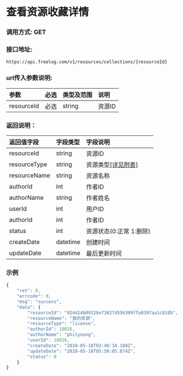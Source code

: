 # 查看资源收藏详情

### 调用方式: GET

### 接口地址:

```
https://api.freelog.com/v1/resources/collections/{resourceId}
```

### url传入参数说明:

| 参数 | 必选 | 类型及范围 | 说明 |
| :--- | :--- | :--- | :--- |
|resourceId|必选|string|资源ID


### 返回说明：

| 返回值字段 | 字段类型 | 字段说明 |
| :--- | :--- | :--- |
| resourceId | string | 资源ID|
| resourceType | string | 资源类型[[详见附表]][资源类型] |
| resourceName | string | 资源名称 |
| authorId | int | 作者ID |
| authorName | string | 作者姓名 |
| userId | int | 用户ID |
| authorId | int | 作者ID |
| status| int| 资源状态(0:正常 1:删除)|
| createDate| datetime| 创建时间|
| updateDate| datetime| 最后更新时间|

### 示例

```js
{
	"ret": 0,
	"errcode": 0,
	"msg": "success",
	"data": {
		"resourceId": "924414b0912be73027d556309ffa839faa1c818b",
		"resourceName": "我的资源",
		"resourceType": "license",
		"authorId": 10026,
		"authorName": "philyoung",
		"userId": 10026,
		"createDate": "2018-05-18T03:40:34.188Z",
		"updateDate": "2018-05-18T05:50:05.874Z",
		"status": 0
	}
}
```

[资源类型]: /附表/资源类型.html "资源类型"